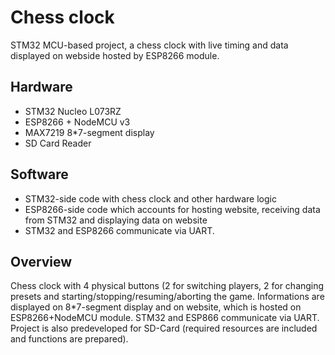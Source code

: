 # Chess clock
STM32 MCU-based project, a chess clock with live timing and data displayed on webside hosted by ESP8266 module.
## Hardware
* STM32 Nucleo L073RZ
* ESP8266 + NodeMCU v3
* MAX7219 8*7-segment display
* SD Card Reader
## Software
* STM32-side code with chess clock and other hardware logic
* ESP8266-side code which accounts for hosting website, receiving data from STM32 and displaying data on website
* STM32 and ESP8266 communicate via UART.
## Overview
Chess clock with 4 physical buttons (2 for switching players, 2 for changing presets and starting/stopping/resuming/aborting the game. Informations are displayed on 8*7-segment display and on website, which is hosted on ESP8266+NodeMCU module. STM32 and ESP866 communicate via UART. Project is also predeveloped for SD-Card (required resources are included and functions are prepared).
